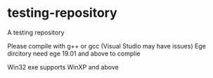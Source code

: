 # testing-repository
A testing repository

Please compile with g++ or gcc
(Visual Studio may have issues)
Ege dircitory need ege 19.01 and above to complie

Win32 exe supports WinXP and above 
